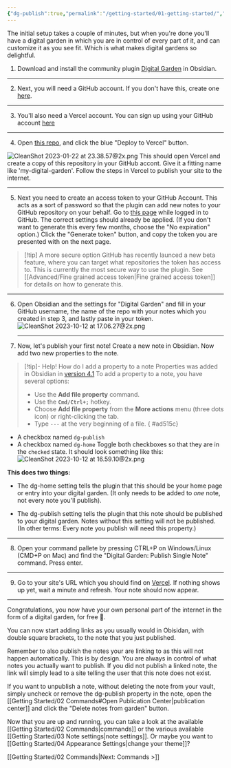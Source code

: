 ```yaml
---
{"dg-publish":true,"permalink":"/getting-started/01-getting-started/","created":"2022-11-09T21:00:34.961+01:00","updated":"2023-10-12T17:08:06.699+02:00"}
---
```


The initial setup takes a couple of minutes, but when you're done you'll have a digital garden in which you are in control of every part of it, and can customize it as you see fit. Which is what makes digital gardens so delightful.

1. Download and install the community plugin [Digital Garden](obsidian://show-plugin?id=digitalgarden) in Obsidian.

--- 

2. Next, you will need a GitHub account. If you don't have this, create one [here](https://github.com/signup).

---

3. You'll also need a Vercel account. You can sign up using your GitHub account [here](https://vercel.com/signup)

---

4. Open [this repo](https://github.com/oleeskild/digitalgarden), and click the blue "Deploy to Vercel" button. 

![CleanShot 2023-01-22 at 23.38.57@2x.png](/img/user/img/CleanShot%202023-01-22%20at%2023.38.57@2x.png)
   This should open Vercel and create a copy of this repository in your GitHub accont. Give it a fitting name like 'my-digital-garden'. Follow the steps in Vercel to publish your site to the internet.
 
   --- 
   
5. Next you need to create an access token to your GitHub Account. This acts as a sort of password so that the plugin can add new notes to your GitHub repository on your behalf. Go to [this page](https://github.com/settings/tokens/new?scopes=repo) while logged in to GitHub. The correct settings should already be applied. (If you don't want to generate this every few months, choose the "No expiration" option.) Click the "Generate token" button, and copy the token you are presented with on the next page. 

> [!tip] A more secure option
> GitHub has recently launced a new beta feature, where you can target what repositories the token has access to. This is currently the most secure way to use the plugin. See [[Advanced/Fine grained access token\|Fine grained access token]] for details on how to generate this.


---

6. Open Obsidian and the settings for "Digital Garden" and fill in your GitHub username, the name of the repo with your notes which you created in step 3, and lastly paste in your token. 
![CleanShot 2023-10-12 at 17.06.27@2x.png](/img/user/CleanShot%202023-10-12%20at%2017.06.27@2x.png)

   ---
   
7. Now, let's publish your first note! Create a new note in Obsidian. Now add two new properties to the note.

> [!tip]- Help! How do I add a property to a note
> Properties was added in Obsidian in [version 4.1](https://obsidian.md/changelog/2023-08-31-desktop-v1.4.5/)
> To add a property to a note, you have several options:
> * Use the **Add file property** command.
> * Use the **`Cmd/Ctrl+;`** hotkey.
> * Choose **Add file property** from the **More actions** menu (three dots icon) or right-clicking the tab.
> * Type `---` at the very beginning of a file.
{ #ad515c}


* A checkbox named `dg-publish`
* A checkbox named `dg-home`
Toggle both checkboxes so that they are in the `checked` state.
It should look something like this:
![CleanShot 2023-10-12 at 16.59.10@2x.png](/img/user/CleanShot%202023-10-12%20at%2016.59.10@2x.png)

**This does two things:**

* The dg-home setting tells the plugin that this should be your home page or entry into your digital garden. (It only needs to be added to _one_ note, not every note you'll publish).

* The dg-publish setting tells the plugin that this note should be published to your digital garden. Notes without this setting will not be published. (In other terms: Every note you publish will need this property.)

--- 

8. Open your command pallete by pressing CTRL+P on Windows/Linux (CMD+P on Mac) and find the "Digital Garden: Publish Single Note" command. Press enter.

---

9. Go to your site's URL which you should find on [Vercel](https://vercel.com/dashboard). If nothing shows up yet, wait a minute and refresh. Your note should now appear.

---

Congratulations, you now have your own personal part of the internet in the form of a digital garden, for free 🎉.

You can now start adding links as you usually would in Obisidan, with double square brackets, to the note that you just published. 

Remember to also publish the notes your are linking to as this will not happen automatically. This is by design. You are always in control of what notes you actually want to publish. If you did not publish a linked note, the link will simply lead to a site telling the user that this note does not exist. 

If you want to unpublish a note, without deleting the note from your vault, simply uncheck or remove the dg-publish property in the note, open the [[Getting Started/02 Commands#Open Publication Center\|publication center]] and click the "Delete notes from garden" button. 

Now that you are up and running, you can take a look at the available [[Getting Started/02 Commands\|commands]] or the various available [[Getting Started/03 Note settings\|note settings]]. Or maybe you want to [[Getting Started/04 Appearance Settings\|change your theme]]?

[[Getting Started/02 Commands\|Next: Commands >]]